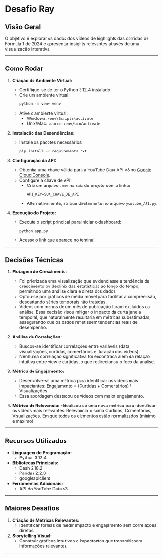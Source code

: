 # Desafio Ray

## Visão Geral

 O objetivo é explorar os dados dos vídeos de highlights das corridas de Fórmula 1 de 2024 e apresentar insights relevantes através de uma visualização interativa.

---

## Como Rodar

1. **Criação do Ambiente Virtual:**
   - Certifique-se de ter o Python 3.12.4 instalado.
   - Crie um ambiente virtual:
     ```bash
     python -m venv venv
     ```
   - Ative o ambiente virtual:
     - Windows: `venv\Scripts\activate`
     - Unix/Mac: `source venv/bin/activate`

2. **Instalação das Dependências:**
   - Instale os pacotes necessários:
     ```bash
     pip install -r requirements.txt
     ```

3. **Configuração da API:**
   - Obtenha uma chave válida para a YouTube Data API v3 no [Google Cloud Console](https://console.cloud.google.com/).
   - Configure a chave de API:
     - Crie um arquivo `.env` na raiz do projeto com a linha:
       ```env
       API_KEY=SUA_CHAVE_DE_API
       ```
     - Alternativamente, atribua diretamente no arquivo `youtube_API.py`.

4. **Execução do Projeto:**
   - Execute o script principal para iniciar o dashboard:
     ```bash
     python app.py
     ```
   - Acesse o link que aparece no teminal

---

## Decisões Técnicas

1. **Plotagem de Crescimento:**
   - Foi priorizada uma visualização que evidenciasse a tendência de crescimento ou declínio das estatísticas ao longo do tempo, permitindo uma análise clara e direta dos dados.
   - Optou-se por gráficos de média móvel para facilitar a compreensão, descartando séries temporais não tratadas.
   - Vídeos com menos de um mês de publicação foram excluídos da análise. Essa decisão visou mitigar o impacto da curta janela temporal, que naturalmente resultaria em métricas subestimadas, assegurando que os dados refletissem tendências reais de desempenho.

2. **Análise de Correlações:**
   - Buscou-se identificar correlações entre variáveis (data, visualizações, curtidas, comentários e duração dos vídeos).
   - Nenhuma correlação significativa foi encontrada além da relação intuitiva entre view e curtidas, o que redirecionou o foco da análise.

3. **Métrica de Engajamento:**
   - Desenvolve-se uma métrica para identificar os vídeos mais impactantes:
     Engajamento = (Curtidas + Comentários) / Visualizações
   - Essa abordagem destacou os vídeos com maior engajamento.
4. **Métrica de Relevancia:**
    -Idealizou-se uma nova métrica para identificar os vídeos mais relevantes:
      Relevancia = soma Curtidas, Comentários, Visualizações. Em que todos os elementos estão normalizados (minimo e maximo)
---

## Recursos Utilizados

- **Linguagem de Programação:**
  - Python 3.12.4
- **Bibliotecas Principais:**
  - Dash 2.18.2
  - Pandas 2.2.3
  - googleapiclient
- **Ferramentas Adicionais:**
  - API do YouTube Data v3

---

## Maiores Desafios

1. **Criação de Métricas Relevantes:**
   - Identificar formas de medir impacto e engajamento sem correlações diretas.
2. **Storytelling Visual:**
   - Construir gráficos intuitivos e impactantes que transmitissem informações relevantes.

---

